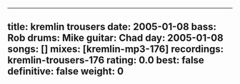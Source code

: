 
---
title: kremlin trousers
date: 2005-01-08
bass:	Rob
drums:	Mike
guitar:	Chad
day: 2005-01-08
songs: []
mixes: [kremlin-mp3-176]
recordings: kremlin-trousers-176
rating: 0.0
best: false
definitive: false
weight: 0
---
